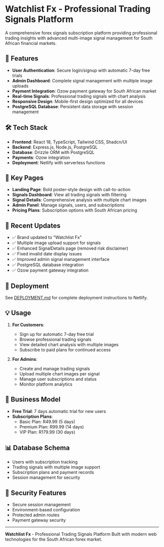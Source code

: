 # Watchlist Fx - Professional Trading Signals Platform

A comprehensive forex signals subscription platform providing professional trading insights with advanced multi-image signal management for South African financial markets.

## 🚀 Features

- **User Authentication**: Secure login/signup with automatic 7-day free trials
- **Admin Dashboard**: Complete signal management with multiple image uploads
- **Payment Integration**: Ozow payment gateway for South African market
- **Real-time Signals**: Professional trading signals with chart analysis
- **Responsive Design**: Mobile-first design optimized for all devices
- **PostgreSQL Database**: Persistent data storage with session management

## 🛠️ Tech Stack

- **Frontend**: React 18, TypeScript, Tailwind CSS, Shadcn/UI
- **Backend**: Express.js, Node.js, PostgreSQL
- **Database**: Drizzle ORM with PostgreSQL
- **Payments**: Ozow integration
- **Deployment**: Netlify with serverless functions

## 📱 Key Pages

- **Landing Page**: Bold poster-style design with call-to-action
- **Signals Dashboard**: View all trading signals with filtering
- **Signal Details**: Comprehensive analysis with multiple chart images
- **Admin Panel**: Manage signals, users, and subscriptions
- **Pricing Plans**: Subscription options with South African pricing

## 🔧 Recent Updates

- ✅ Brand updated to "Watchlist Fx"
- ✅ Multiple image upload support for signals
- ✅ Enhanced SignalDetails page (removed risk disclaimer)
- ✅ Fixed invalid date display issues
- ✅ Improved admin signal management interface
- ✅ PostgreSQL database integration
- ✅ Ozow payment gateway integration

## 🚀 Deployment

See [DEPLOYMENT.md](DEPLOYMENT.md) for complete deployment instructions to Netlify.

## 💡 Usage

1. **For Customers**:
   - Sign up for automatic 7-day free trial
   - Browse professional trading signals
   - View detailed chart analysis with multiple images
   - Subscribe to paid plans for continued access

2. **For Admins**:
   - Create and manage trading signals
   - Upload multiple chart images per signal
   - Manage user subscriptions and status
   - Monitor platform analytics

## 🎯 Business Model

- **Free Trial**: 7 days automatic trial for new users
- **Subscription Plans**: 
  - Basic Plan: R49.99 (5 days)
  - Premium Plan: R99.99 (14 days)
  - VIP Plan: R179.99 (30 days)

## 📊 Database Schema

- Users with subscription tracking
- Trading signals with multiple image support
- Subscription plans and payment records
- Session management for security

## 🔐 Security Features

- Secure session management
- Environment-based configuration
- Protected admin routes
- Payment gateway security

---

**Watchlist Fx** - Professional Trading Signals Platform
Built with modern web technologies for the South African forex market.